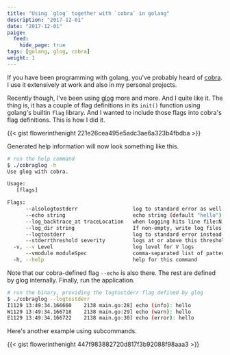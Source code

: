 ```yaml
---
title: "Using `glog` together with `cobra` in golang"
description: "2017-12-01"
date: "2017-12-01"
paige:
  feed:
    hide_page: true
tags: [golang, glog, cobra]
weight: 1
---
```


If you have been programming with golang, you've probably heard of [cobra](https://github.com/spf13/cobra). I use it extensively at work and also in my personal projects.

Recently though, I've been using [glog](https://github.com/golang/glog) more and more. And I quite like it. The thing is, it has a couple of flag definitions in its `init()` function using golang's builtin `flag` library. And I wanted to include those flags into cobra's flag definitions. This is how I did it.

{{< gist flowerinthenight 221e26cea495e5adc3ae6a323b4fbdba >}}

Generated help information will now look something like this.

```sh
# run the help command
$ ./cobraglog -h
Use glog with cobra.

Usage:
   [flags]

Flags:
      --alsologtostderr                  log to standard error as well as files
      --echo string                      echo string (default "hello")
      --log_backtrace_at traceLocation   when logging hits line file:N, emit a stack trace (default :0)
      --log_dir string                   If non-empty, write log files in this directory
      --logtostderr                      log to standard error instead of files
      --stderrthreshold severity         logs at or above this threshold go to stderr (default 2)
  -v, --v Level                          log level for V logs
      --vmodule moduleSpec               comma-separated list of pattern=N settings for file-filtered logging
  -h, --help                             help for this command
```

Note that our cobra-defined flag `--echo` is also there. The rest are defined by glog internally. Finally, run the application.

```sh
# run the binary, providing the logtostderr flag defined by glog
$ ./cobraglog --logtostderr
I1129 13:49:34.166660    2138 main.go:28] echo (info): hello
W1129 13:49:34.166718    2138 main.go:29] echo (warn): hello
E1129 13:49:34.166722    2138 main.go:30] echo (error): hello
```

Here's another example using subcommands.

{{< gist flowerinthenight 447f983882720d817f3b92088f98aaa3 >}}

<br>
